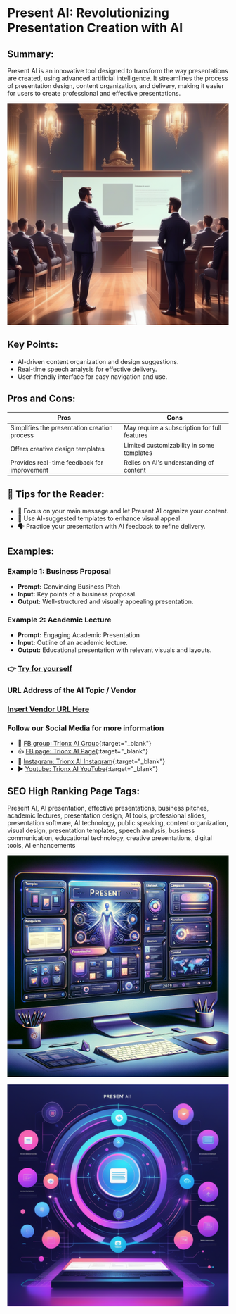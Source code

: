 
# Present AI: Revolutionizing Presentation Creation with AI

## Summary:
Present AI is an innovative tool designed to transform the way presentations are created, using advanced artificial intelligence. It streamlines the process of presentation design, content organization, and delivery, making it easier for users to create professional and effective presentations.

![Alt text](presentai.webp)


## Key Points:
- AI-driven content organization and design suggestions.
- Real-time speech analysis for effective delivery.
- User-friendly interface for easy navigation and use.

## Pros and Cons:

| Pros                                    | Cons                                      |
|-----------------------------------------|-------------------------------------------|
| Simplifies the presentation creation process | May require a subscription for full features |
| Offers creative design templates        | Limited customizability in some templates  |
| Provides real-time feedback for improvement | Relies on AI's understanding of content   |

## 🌟 Tips for the Reader:
- 🎯 Focus on your main message and let Present AI organize your content.
- 🎨 Use AI-suggested templates to enhance visual appeal.
- 🗣 Practice your presentation with AI feedback to refine delivery.

## Examples:

### Example 1: Business Proposal
- **Prompt:** Convincing Business Pitch
- **Input:** Key points of a business proposal.
- **Output:** Well-structured and visually appealing presentation.

### Example 2: Academic Lecture
- **Prompt:** Engaging Academic Presentation
- **Input:** Outline of an academic lecture.
- **Output:** Educational presentation with relevant visuals and layouts.

### 👉 [Try for yourself](<https://presentai.org/>)

### URL Address of the AI Topic / Vendor
### [Insert Vendor URL Here](<https://presentai.org/>)

### Follow our Social Media for more information
- 📘 [FB group: Trionx AI Group](https://www.facebook.com/groups/trionxai){:target="_blank"}
- 👍 [FB page: Trionx AI Page](https://www.facebook.com/ai.trionxai){:target="_blank"}
- 📸 [Instagram: Trionx AI Instagram](https://www.instagram.com/trionxai/){:target="_blank"}
- ▶️ [Youtube: Trionx AI YouTube](https://www.youtube.com/@robotdocs/){:target="_blank"}


## SEO High Ranking Page Tags:
Present AI, AI presentation, effective presentations, business pitches, academic lectures, presentation design, AI tools, professional slides, presentation software, AI technology, public speaking, content organization, visual design, presentation templates, speech analysis, business communication, educational technology, creative presentations, digital tools, AI enhancements


![Alt text](aipresent.webp)

![Alt text](presentai1.webp)




